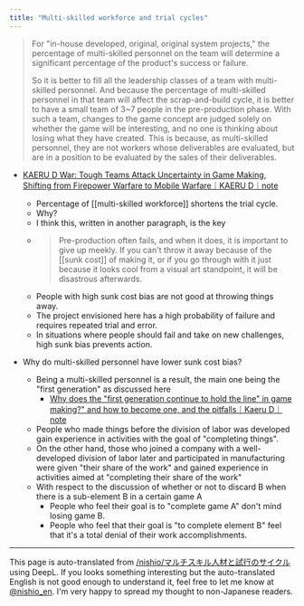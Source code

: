 ```yaml
---
title: "Multi-skilled workforce and trial cycles"
---
```


> For "in-house developed, original, original system projects," the percentage of multi-skilled personnel on the team will determine a significant percentage of the product's success or failure.
>
>  So it is better to fill all the leadership classes of a team with multi-skilled personnel. And because the percentage of multi-skilled personnel in that team will affect the scrap-and-build cycle, it is better to have a small team of 3~7 people in the pre-production phase. With such a team, changes to the game concept are judged solely on whether the game will be interesting, and no one is thinking about losing what they have created. This is because, as multi-skilled personnel, they are not workers whose deliverables are evaluated, but are in a position to be evaluated by the sales of their deliverables.
- [KAERU D War: Tough Teams Attack Uncertainty in Game Making, Shifting from Firepower Warfare to Mobile Warfare｜KAERU D｜note](https://note.mu/kaerusanu/n/n519c3f91420a)

    - Percentage of [[multi-skilled workforce]] shortens the trial cycle.
    - Why?
    - I think this, written in another paragraph, is the key
    - > Pre-production often fails, and when it does, it is important to give up meekly. If you can't throw it away because of the [[sunk cost]] of making it, or if you go through with it just because it looks cool from a visual art standpoint, it will be disastrous afterwards.
    - People with high sunk cost bias are not good at throwing things away.
    - The project envisioned here has a high probability of failure and requires repeated trial and error.
    - In situations where people should fail and take on new challenges, high sunk bias prevents action.

- Why do multi-skilled personnel have lower sunk cost bias?
    - Being a multi-skilled personnel is a result, the main one being the "first generation" as discussed here
        - [Why does the "first generation continue to hold the line" in game making?" and how to become one, and the pitfalls｜Kaeru D｜note](https://note.mu/kaerusanu/n/n6a5de71356e8)
    - People who made things before the division of labor was developed gain experience in activities with the goal of "completing things".
    - On the other hand, those who joined a company with a well-developed division of labor later and participated in manufacturing were given "their share of the work" and gained experience in activities aimed at "completing their share of the work"
    - With respect to the discussion of whether or not to discard B when there is a sub-element B in a certain game A
        - People who feel their goal is to "complete game A" don't mind losing game B.
        - People who feel that their goal is "to complete element B" feel that it's a total denial of their work accomplishments.

---
This page is auto-translated from [/nishio/マルチスキル人材と試行のサイクル](https://scrapbox.io/nishio/マルチスキル人材と試行のサイクル) using DeepL. If you looks something interesting but the auto-translated English is not good enough to understand it, feel free to let me know at [@nishio_en](https://twitter.com/nishio_en). I'm very happy to spread my thought to non-Japanese readers.
